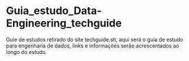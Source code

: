 # Guia_estudo_Data-Engineering_techguide

Guie de estudos retirado do site techguide.sh, aqui será o guia de estudo para engenharia de dados, links e informações serão acrescentados ao longo do estudo.

